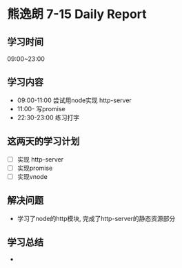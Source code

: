 
# 熊逸朗 7-15 Daily Report

## 学习时间

09:00~23:00

## 学习内容

- 09:00-11:00 尝试用node实现 http-server
- 11:00- 写promise 
- 22:30-23:00 练习打字

## 这两天的学习计划

- [ ] 实现 http-server
- [ ] 实现promise
- [ ] 实现vnode

## 解决问题

- 学习了node的http模块, 完成了http-server的静态资源部分

## 学习总结

- 